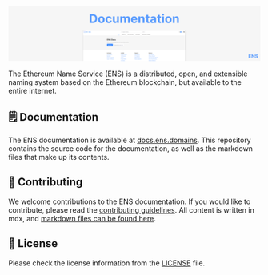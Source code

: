 [![readme](./.github/readme.png)](https://docs.ens.domains/?ref=github-banner)

The Ethereum Name Service (ENS) is a distributed, open, and extensible naming system based on the Ethereum blockchain, but available to the entire internet.

## 🗒️ Documentation

The ENS documentation is available at [docs.ens.domains](https://docs.ens.domains/?ref=ens-docs-githubdocs.ens.domains). This repository contains the source code for the documentation, as well as the markdown files that make up its contents.

## 📖 Contributing

We welcome contributions to the ENS documentation. If you would like to contribute, please read the [contributing guidelines](./CONTRIBUTING.md). All content is written in mdx, and [markdown files can be found here](./docs).

## 📄 License

Please check the license information from the [LICENSE](./LICENSE) file.

